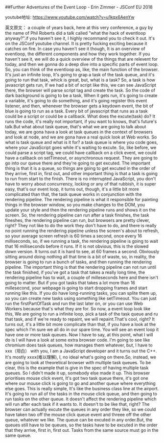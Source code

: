 ##Further Adventures of the Event Loop - Erin Zimmer - JSConf EU 2018

youtube地址: https://www.youtube.com/watch?v=u1kqx6AenYw

英文原文：
a couple of years back, here at this very conference, a guy by the name of Phil Roberts did a talk called "what the hack of eventloop anyway?".if you haven't see it, I highly recommand you to check it out. It's on the JSConf youtube channel. It is pretty fucking exciting because it catches on fire. In case you haven't see it though, It is an overview of eventloop, the different components and how they work together. If you haven't see it, we will do a quick overview of the things that are relevent for today, and then we gonna do a deep dive into a specific parts of event loop. So, you can think of the eventloop as, like, the main function of the browser. It's just an infinite loop, It's going to grap a task of the task queue, and it's going to run that task, whick is great, but, what is a task? So, a task is how javascript gets run, If we had a bit of script like this, we can see JavaScript there, the browser will parse script tag and create the task. So the code of dark background is going to be a task, When it gets run, it's going to create a variable, it's going to do something, and it's going register this event listener, and then, whenever the browser gets a keydown event, the bit of blue is going to run as a task. Every bit of javascript that runs as a task could be a script or could be a callback.
What does the excute(task) do? It runs the code, it's really not important, if you want to knows, that's future's talk.But what about task queue, that's what we are going to talk about today, we are gona hava a look at task queues in the context of browsers and look at node, and we are gona have a real quick look at Web works. So what is task queue and what is it for? a task queue is where you code goes, where your JavaScript goes while it's waiting to excute. So, like before, we could parse a script tag, we could have callback on a click event, we could have a callback on setTimeout, or asynchronous request. They are going to go into our queue there and they're going to get excuted. The important thing is that it is a queue, so things are going to get excuted in the order of they arrive, first in, first out, and other important thing is that a task is going to run from start to the finish. There is no interrupted JavaScript, you don't have to worry about concurrency, locking or any of that rubbish, it is super easy, that's our event loop, it turns out, though, it's a little bit more complicated than that, the task queue works in conjunction with the rendering pipeline. The rendering pipeline is what it responsible for painting things in the browser window, so you make changes to the DOM, you update your style and then the rendering pipeline runs and shows it on the screen. So, the rendering pipeline can run after a task finishes, the task fineshes, the rendering pipeline can run, but browsers are pretty clever, right? They not like to do the work they don't have to do, and there is really no point running the rendering pipeline unless the screen's about to refresh, so your average screen refresh is 60 times a second, once every 16 milliseconds, so, if we running a task, the rendering pipeline is going to wait that 16 milliseconds before it runs. If it is not obvious, this is the slowed down version. It turns out it is hard to see, at 60 frames a second. Obviously sitting around doing nothing all that time is a bit of waste, so, in reality, the browser is going to run a bunch of tasks, and then running the rendering pipeline. The important thing is that the rendering pipeline can not run until the task finished, if you've got a task that takes a really long time, the rendering pipeline has to wait, a couple of milleseconds here and there isn't going to matter. But if you got tasks that takes a lot more than 16 millesecond, your webpage is going to start dropping frames and start running like this. If you do have long-running tasks, you can splite them up, so you can create new tasks using something like setTimeout. You can just run the firstPartOfTask and run the last later on, or you can use Web Workers because that's what they are for. So now, a event loop look like this, We are going to run a infinite loop, pick a task of the task queue and ru that task, and if we're ready to repaint, we will repaint.That's cool, right?
It turns out, it's a little bit more complicate than that, if you have a look at the spec which I'm sure we all do in our spare time. You will see an event loop it have one or more task queues. Now I have to say, at this point, what I will do is I will have a look at some extra browser code. I'm going to see like chromium does task queues, how manages them whatever, but, I have to xxx（坦白） with you, I am a JavaScript developer and it turns out the C++. It's mostly xxxx(难以理解), I, no ideal what's going on there.So, instead, we are going to look at theoretical browser with multiple task queues. To be clear, this is the example that is give in the spec of having multiple task queues. So I didn't made it up, somebody else made it up. This browser prioritises mouse click event, It's got two task queue there, it's got one where our mouse click is going to go and another queue where everything else goes. This is really simple, It's like the business class line at the airport. It's going to run all of the tasks in the mouse click queue, and then going to run tasks on the other queue. It doesn't affect the rendering pipeline which will run after each task if it wants to. It doesn't to be like that, right? The browser can  actually excute the queues in any order they like, so we could have taken two off the mouse click queue event and threee off the other queue, whatever we like. The queue can be excuted in any order.But, the queues still have to be queues, so the tasks have to be excuted in the order that they arrive, first in, first out. Tasks from the same source must go in the same queue.